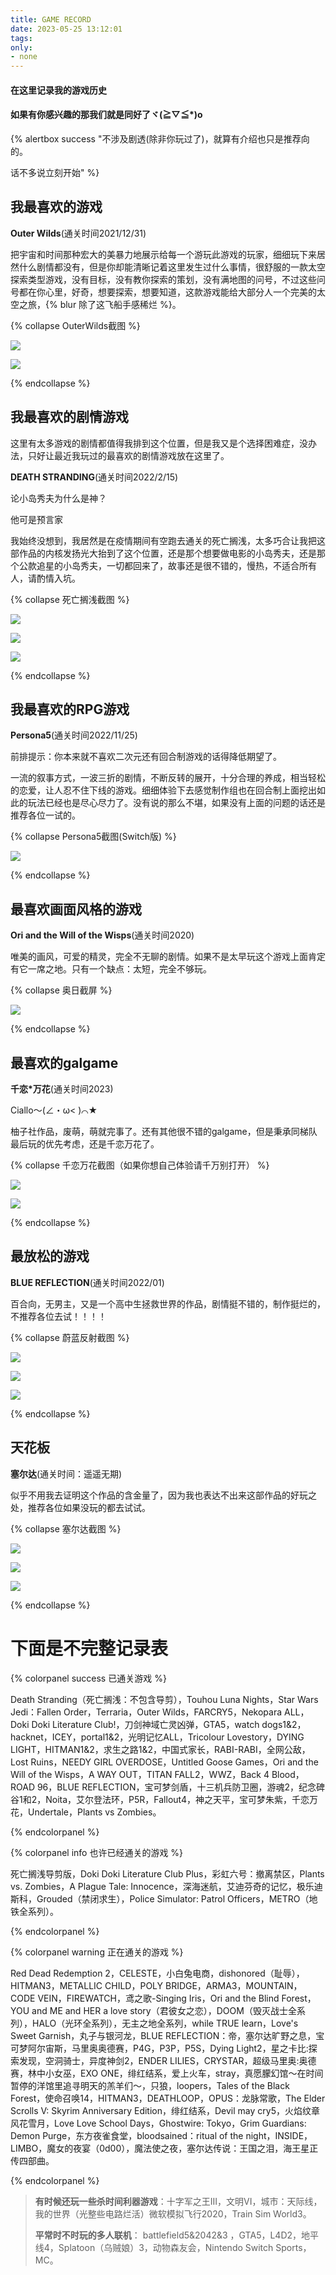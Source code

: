 ```yaml
---
title: GAME RECORD
date: 2023-05-25 13:12:01
tags:
only:
- none
---
```


#### 在这里记录我的游戏历史

#### 如果有你感兴趣的那我们就是同好了ヾ(≧▽≦*)o

{% alertbox success "不涉及剧透(除非你玩过了)，就算有介绍也只是推荐向的。

话不多说立刻开始" %}

## 我最喜欢的游戏

**Outer Wilds**(通关时间2021/12/31)

把宇宙和时间那种宏大的美暴力地展示给每一个游玩此游戏的玩家，细细玩下来居然什么剧情都没有，但是你却能清晰记着这里发生过什么事情，很舒服的一款太空探索类型游戏，没有目标，没有教你探索的策划，没有满地图的问号，不过这些问号都在你心里，好奇，想要探索，想要知道，这款游戏能给大部分人一个完美的太空之旅，{% blur 除了这飞船手感稀烂 %}。

  {% collapse OuterWilds截图 %}

![](https://cdn.jsdelivr.net/gh/systemannounce/piceeimg/8C835AFB87E7C0CC2CBAE4E72EB0DBB4F878204A)

 ![](https://cdn.jsdelivr.net/gh/systemannounce/piceeimg/485086C2FB6E9CDF789159D647FF1F4FBF2C318F)

{% endcollapse %}  

## 我最喜欢的剧情游戏

这里有太多游戏的剧情都值得我排到这个位置，但是我又是个选择困难症，没办法，只好让最近我玩过的最喜欢的剧情游戏放在这里了。

**DEATH STRANDING**(通关时间2022/2/15)

论小岛秀夫为什么是神？

他可是预言家

我始终没想到，我居然是在疫情期间有空跑去通关的死亡搁浅，太多巧合让我把这部作品的内核发扬光大抬到了这个位置，还是那个想要做电影的小岛秀夫，还是那个公款追星的小岛秀夫，一切都回来了，故事还是很不错的，慢热，不适合所有人，请酌情入坑。

{% collapse 死亡搁浅截图 %}

![](https://cdn.jsdelivr.net/gh/systemannounce/piceeimg/03BCEE0E6C265BA77AAD3064F77B93D238CD4021)

![](https://cdn.jsdelivr.net/gh/systemannounce/piceeimg/6619950B056356E50BF100F6D1CC7279C9B53AE0)

![](https://cdn.jsdelivr.net/gh/systemannounce/piceeimg/4E16BB113E66B91A79DA4B3A95E8D7227D4A86DA)

{% endcollapse %}

## 我最喜欢的RPG游戏

**Persona5**(通关时间2022/11/25)

前排提示：你本来就不喜欢二次元还有回合制游戏的话得降低期望了。

一流的叙事方式，一波三折的剧情，不断反转的展开，十分合理的养成，相当轻松的恋爱，让人忍不住下线的游戏。细细体验下去感觉制作组也在回合制上面挖出如此的玩法已经也是尽心尽力了。没有说的那么不堪，如果没有上面的问题的话还是推荐各位一试的。

{% collapse Persona5截图(Switch版) %}

![](https://cdn.jsdelivr.net/gh/systemannounce/piceeimg/2022112522085700-CCCB45D5A9BE80D1D091DA6B609C66EE.jpg)

{% endcollapse %}

## 最喜欢画面风格的游戏

**Ori and the Will of the Wisps**(通关时间2020)

唯美的画风，可爱的精灵，完全不无聊的剧情。如果不是太早玩这个游戏上面肯定有它一席之地。只有一个缺点：太短，完全不够玩。

{% collapse 奥日截屏 %}

![](https://cdn.jsdelivr.net/gh/systemannounce/piceeimg/Ori%20and%20the%20Will%20of%20the%20Wisps%20Screenshot%202021.07.02%20-%2022.02.36.69.png)

{% endcollapse %}

## 最喜欢的galgame

**千恋*万花**(通关时间2023)

Ciallo～(∠・ω< )⌒★

柚子社作品，废萌，萌就完事了。还有其他很不错的galgame，但是秉承同梯队最后玩的优先考虑，还是千恋万花了。

{% collapse 千恋万花截图（如果你想自己体验请千万别打开） %}

![](https://cdn.jsdelivr.net/gh/systemannounce/piceeimg/4762F78E4D2DDA1476DCFF000279B52DD88FFBAC)

![](https://cdn.jsdelivr.net/gh/systemannounce/piceeimg/20A66E975DC564B138940D4BA10F413E580F5E80)

{% endcollapse %}

## 最放松的游戏

**BLUE REFLECTION**(通关时间2022/01)

百合向，无男主，又是一个高中生拯救世界的作品，剧情挺不错的，制作挺烂的，不推荐各位去试！！！！

{% collapse 蔚蓝反射截图 %}

![](https://cdn.jsdelivr.net/gh/systemannounce/piceeimg/1508416454_779817.jpg)

![](https://cdn.jsdelivr.net/gh/systemannounce/piceeimg/000441666F7EF1C52DC6C08EB05120971D379FB7)

![](https://cdn.jsdelivr.net/gh/systemannounce/piceeimg/5005A3FBB7F61FA8BC8058DB46BD0E19DCB5AC34)

{% endcollapse %}

## 天花板

**塞尔达**(通关时间：遥遥无期)

似乎不用我去证明这个作品的含金量了，因为我也表达不出来这部作品的好玩之处，推荐各位如果没玩的都去试试。

{% collapse 塞尔达截图 %}

![](https://cdn.jsdelivr.net/gh/systemannounce/piceeimg/2023052417453200-CC47F0DEC75C1FD3B1F95FA9F9D57667.jpg)

![](https://cdn.jsdelivr.net/gh/systemannounce/piceeimg/2023051923575800-CC47F0DEC75C1FD3B1F95FA9F9D57667.jpg)

![](https://cdn.jsdelivr.net/gh/systemannounce/piceeimg/2022040122262700-F1C11A22FAEE3B82F21B330E1B786A39.jpg)

{% endcollapse %}

# 下面是不完整记录表

{% colorpanel success 已通关游戏 %}

Death Stranding（死亡搁浅：不包含导剪），Touhou Luna Nights，Star Wars Jedi：Fallen Order，Terraria，Outer Wilds，FARCRY5，Nekopara ALL，Doki Doki Literature Club!，刀剑神域亡灵凶弹，GTA5，watch dogs1&2，hacknet，ICEY，portal1&2，光明记忆ALL，Tricolour Lovestory，DYING LIGHT，HITMAN1&2，求生之路1&2，中国式家长，RABI-RABI，全网公敌，Lost Ruins，NEEDY GIRL OVERDOSE，Untitled Goose Games，Ori and the Will of the Wisps，A WAY OUT，TITAN FALL2，WWZ，Back 4 Blood，ROAD 96，BLUE REFLECTION，宝可梦剑盾，十三机兵防卫圈，游魂2，纪念碑谷1和2，Noita，艾尔登法环，P5R，Fallout4，神之天平，宝可梦朱紫，千恋万花，Undertale，Plants vs Zombies。

{% endcolorpanel %}

{% colorpanel info 也许已经通关的游戏 %}

死亡搁浅导剪版，Doki Doki Literature Club Plus，彩虹六号：撤离禁区，Plants vs. Zombies，A Plague Tale: Innocence，深海迷航，艾迪芬奇的记忆，极乐迪斯科，Grouded（禁闭求生），Police Simulator: Patrol Officers，METRO（地铁全系列）。

{% endcolorpanel %}

{% colorpanel warning 正在通关的游戏 %}

Red Dead Redemption 2，CELESTE，小白兔电商，dishonored（耻辱），HITMAN3，METALLIC CHILD，POLY BRIDGE，ARMA3，MOUNTAIN，CODE VEIN，FIREWATCH，鸢之歌-Singing Iris，Ori and the Blind Forest，YOU and ME and HER a love story（君彼女之恋），DOOM（毁灭战士全系列），HALO（光环全系列），无主之地全系列，while TRUE learn，Love's Sweet Garnish，丸子与银河龙，BLUE REFLECTION：帝，塞尔达旷野之息，宝可梦阿尔宙斯，马里奥奥德赛，P4G，P3P，P5S，Dying Light2，星之卡比:探索发现，空洞骑士，异度神剑2，ENDER LILIES，CRYSTAR，超级马里奥:奥德赛，林中小女巫，EXO ONE，绯红结系，爱上火车，stray，真愿朦幻馆〜在时间暂停的洋馆里追寻明天的羔羊们〜，只狼，loopers，Tales of the Black Forest，使命召唤14，HITMAN3，DEATHLOOP，OPUS：龙脉常歌，The Elder Scrolls V: Skyrim Anniversary Edition，绯红结系，Devil may cry5，火焰纹章风花雪月，Love Love School Days，Ghostwire: Tokyo，Grim Guardians: Demon Purge，东方夜雀食堂，bloodsained：ritual of the night，INSIDE，LIMBO，魔女的夜宴（0d00），魔法使之夜，塞尔达传说：王国之泪，海王星正传四部曲。

{% endcolorpanel %}  

> **有时候还玩一些杀时间利器游戏**：十字军之王III，文明VI，城市：天际线，我的世界（光整些电路烂活）微软模拟飞行2020，Train Sim World3。
>
> **平常时不时玩的多人联机**： battlefield5&2042&3 ，GTA5，L4D2，地平线4，Splatoon（乌贼娘）3，动物森友会，Nintendo Switch Sports，MC。  